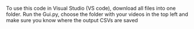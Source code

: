 To use this code in Visual Studio (VS code), download all files into one folder. Run the Gui.py, choose the folder with your videos in the top left and make sure you know where the output CSVs are saved

